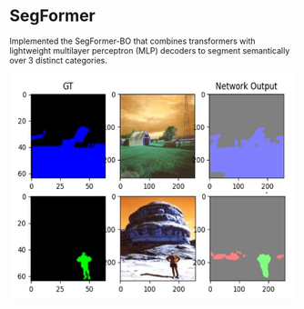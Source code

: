 # SegFormer

Implemented the SegFormer-BO that combines transformers with lightweight multilayer perceptron (MLP) decoders to segment semantically over 3 distinct categories.

<img src="segformer_op.jpeg" width="800" height="400" />

<br/>
<br/>
